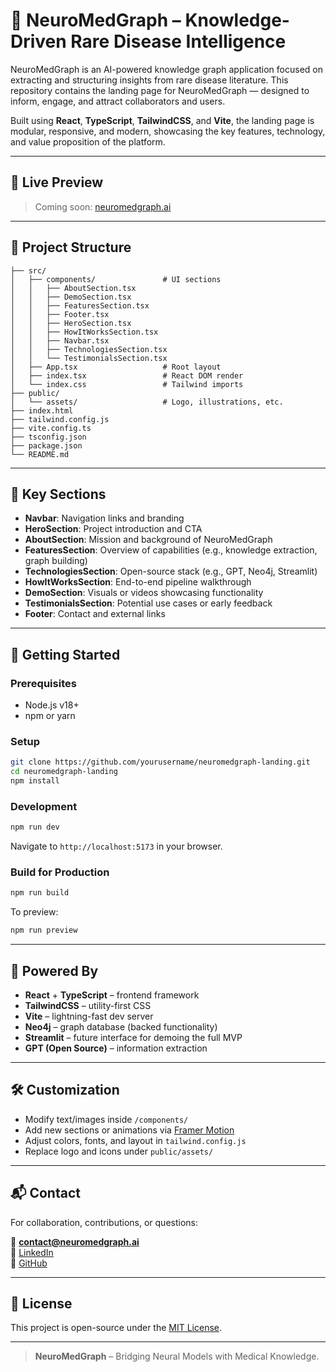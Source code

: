 # 🧠 NeuroMedGraph – Knowledge-Driven Rare Disease Intelligence

NeuroMedGraph is an AI-powered knowledge graph application focused on extracting and structuring insights from rare disease literature. This repository contains the landing page for NeuroMedGraph — designed to inform, engage, and attract collaborators and users.

Built using **React**, **TypeScript**, **TailwindCSS**, and **Vite**, the landing page is modular, responsive, and modern, showcasing the key features, technology, and value proposition of the platform.

---

## 📸 Live Preview

> Coming soon: [neuromedgraph.ai](https://neuromedgraph.ai)

---

## 📁 Project Structure

```
├── src/
│   ├── components/               # UI sections
│   │   ├── AboutSection.tsx
│   │   ├── DemoSection.tsx
│   │   ├── FeaturesSection.tsx
│   │   ├── Footer.tsx
│   │   ├── HeroSection.tsx
│   │   ├── HowItWorksSection.tsx
│   │   ├── Navbar.tsx
│   │   ├── TechnologiesSection.tsx
│   │   └── TestimonialsSection.tsx
│   ├── App.tsx                   # Root layout
│   ├── index.tsx                 # React DOM render
│   └── index.css                 # Tailwind imports
├── public/
│   └── assets/                   # Logo, illustrations, etc.
├── index.html
├── tailwind.config.js
├── vite.config.ts
├── tsconfig.json
├── package.json
└── README.md
```

---

## 🌟 Key Sections

- **Navbar**: Navigation links and branding
- **HeroSection**: Project introduction and CTA
- **AboutSection**: Mission and background of NeuroMedGraph
- **FeaturesSection**: Overview of capabilities (e.g., knowledge extraction, graph building)
- **TechnologiesSection**: Open-source stack (e.g., GPT, Neo4j, Streamlit)
- **HowItWorksSection**: End-to-end pipeline walkthrough
- **DemoSection**: Visuals or videos showcasing functionality
- **TestimonialsSection**: Potential use cases or early feedback
- **Footer**: Contact and external links

---

## 🚀 Getting Started

### Prerequisites

- Node.js v18+
- npm or yarn

### Setup

```bash
git clone https://github.com/yourusername/neuromedgraph-landing.git
cd neuromedgraph-landing
npm install
```

### Development

```bash
npm run dev
```

Navigate to `http://localhost:5173` in your browser.

### Build for Production

```bash
npm run build
```

To preview:

```bash
npm run preview
```

---

## 🧠 Powered By

- **React** + **TypeScript** – frontend framework
- **TailwindCSS** – utility-first CSS
- **Vite** – lightning-fast dev server
- **Neo4j** – graph database (backed functionality)
- **Streamlit** – future interface for demoing the full MVP
- **GPT (Open Source)** – information extraction

---

## 🛠 Customization

- Modify text/images inside `/components/`
- Add new sections or animations via [Framer Motion](https://www.framer.com/motion/)
- Adjust colors, fonts, and layout in `tailwind.config.js`
- Replace logo and icons under `public/assets/`

---

## 📬 Contact

For collaboration, contributions, or questions:

📧 **contact@neuromedgraph.ai**  
🔗 [LinkedIn](https://linkedin.com/in/your-profile)  
🐙 [GitHub](https://github.com/tabishaliansari/NeuroMedGraph)

---

## 📄 License

This project is open-source under the [MIT License](LICENSE).

---

> **NeuroMedGraph** – Bridging Neural Models with Medical Knowledge.
```
